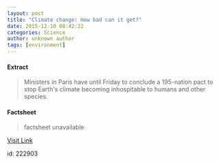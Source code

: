 ```yaml
---
layout: post
title: "Climate change: How bad can it get?"
date: 2015-12-10 08:42:22
categories: Science
author: unknown author
tags: [environment]
---
```



#### Extract
>Ministers in Paris have until Friday to conclude a 195-nation pact to stop Earth's climate becoming inhospitable to humans and other species.

#### Factsheet
>factsheet unavailable

[Visit Link](http://phys.org/news/2015-12-climate-bad.html)

id:  222903
